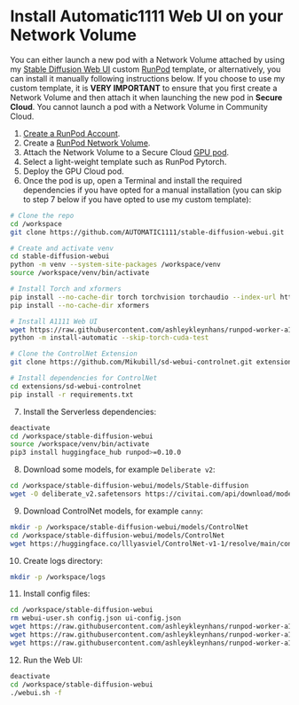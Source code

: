 # Install Automatic1111 Web UI on your Network Volume

You can either launch a new pod with a Network Volume attached
by using my [Stable Diffusion Web UI](
https://runpod.io/gsc?template=ya6013lj5a&ref=2xxro4sy) custom
[RunPod](https://runpod.io?ref=2xxro4sy) template, or alternatively,
you can install it manually following instructions below.  If you
choose to use my custom template, it is **VERY IMPORTANT** to
ensure that you first create a Network Volume and then attach
it when launching the new pod in **Secure Cloud**.  You cannot
launch a pod with a Network Volume in Community Cloud.

1. [Create a RunPod Account](https://runpod.io?ref=2xxro4sy).
2. Create a [RunPod Network Volume](https://www.runpod.io/console/user/storage).
3. Attach the Network Volume to a Secure Cloud [GPU pod](https://www.runpod.io/console/gpu-secure-cloud).
4. Select a light-weight template such as RunPod Pytorch.
5. Deploy the GPU Cloud pod.
6. Once the pod is up, open a Terminal and install the required
   dependencies if you have opted for a manual installation
   (you can skip to step 7 below if you have opted to use my
   custom template):
```bash
# Clone the repo
cd /workspace
git clone https://github.com/AUTOMATIC1111/stable-diffusion-webui.git

# Create and activate venv
cd stable-diffusion-webui
python -m venv --system-site-packages /workspace/venv
source /workspace/venv/bin/activate

# Install Torch and xformers
pip install --no-cache-dir torch torchvision torchaudio --index-url https://download.pytorch.org/whl/cu118
pip install --no-cache-dir xformers

# Install A1111 Web UI
wget https://raw.githubusercontent.com/ashleykleynhans/runpod-worker-a1111/main/install-automatic.py
python -m install-automatic --skip-torch-cuda-test

# Clone the ControlNet Extension
git clone https://github.com/Mikubill/sd-webui-controlnet.git extensions/sd-webui-controlnet

# Install dependencies for ControlNet
cd extensions/sd-webui-controlnet
pip install -r requirements.txt
```
7. Install the Serverless dependencies:
```bash
deactivate
cd /workspace/stable-diffusion-webui
source /workspace/venv/bin/activate
pip3 install huggingface_hub runpod>=0.10.0
```
8. Download some models, for example `Deliberate v2`:
```bash
cd /workspace/stable-diffusion-webui/models/Stable-diffusion
wget -O deliberate_v2.safetensors https://civitai.com/api/download/models/15236
```
9. Download ControlNet models, for example `canny`:
```bash
mkdir -p /workspace/stable-diffusion-webui/models/ControlNet
cd /workspace/stable-diffusion-webui/models/ControlNet
wget https://huggingface.co/lllyasviel/ControlNet-v1-1/resolve/main/control_v11p_sd15_canny.pth
```
10. Create logs directory:
```bash
mkdir -p /workspace/logs
```
11. Install config files:
```bash
cd /workspace/stable-diffusion-webui
rm webui-user.sh config.json ui-config.json
wget https://raw.githubusercontent.com/ashleykleynhans/runpod-worker-a1111/main/webui-user.sh
wget https://raw.githubusercontent.com/ashleykleynhans/runpod-worker-a1111/main/config.json
wget https://raw.githubusercontent.com/ashleykleynhans/runpod-worker-a1111/main/ui-config.json
```
12. Run the Web UI:
```bash
deactivate
cd /workspace/stable-diffusion-webui
./webui.sh -f
```
